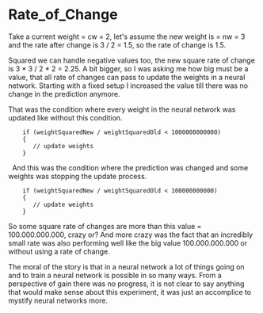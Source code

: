 # Rate_of_Change  
  
  
Take a current weight = cw = 2, let's assume the new weight is = nw = 3 and the rate after change is 3 / 2 = 1.5, so the rate of change is 1.5.
  
  Squared we can handle negative values too, the new square rate of change is 3 * 3 / 2 * 2 = 2.25. 
A bit bigger, so I was asking me how big must be a value, that all rate of changes can pass to update the weights in a neural network.
Starting with a fixed setup I increased the value till there was no change in the prediction anymore.

That was the condition where every weight in the neural network was updated like without this condition.
```
    if (weightSquaredNew / weightSquaredOld < 1000000000000)
    {
       // update weights
    }

```

  
And this was the condition where the prediction was changed and some weights was stopping the update process.
```
    if (weightSquaredNew / weightSquaredOld < 100000000000)
    {
       // update weights
    }

```

So some square rate of changes are more than this value = 100.000.000.000, crazy or?
And more crazy was the fact that an incredibly small rate was also performing well like the big value 100.000.000.000 or without using a rate of change.

The moral of the story is that in a neural network a lot of things going on and to train a neural network is possible in so many ways.
From a perspective of gain there was no progress, it is not clear to say anything that would make sense about this experiment, it was just an accomplice to mystify neural networks more.


